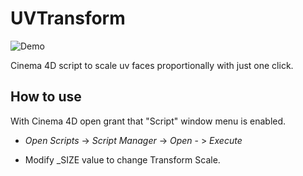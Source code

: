 # UVTransform

![Demo](https://s5.gifyu.com/images/ezgif-1-68ff8fd3d422.gif)

Cinema 4D script to scale uv faces proportionally with just one click. 

## How to use

With Cinema 4D open grant that "Script" window menu is enabled.

 - *Open Scripts* -> *Script Manager* -> *Open* - > *Execute*

* Modify _SIZE value to change Transform Scale.
